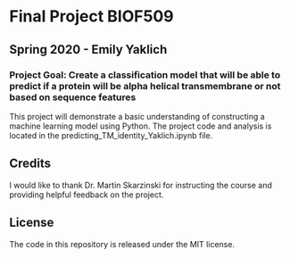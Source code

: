 
# Final Project BIOF509
## Spring 2020 - Emily Yaklich 
### Project Goal: Create a classification model that will be able to predict if a protein will be alpha helical transmembrane or not based on sequence features

This project will demonstrate a basic understanding of constructing a machine learning model using Python. The project code and analysis is located in the predicting_TM_identity_Yaklich.ipynb file. 

## Credits
I would like to thank Dr. Martin Skarzinski for instructing the course and providing helpful feedback on the project. 

## License
The code in this repository is released under the MIT license.
